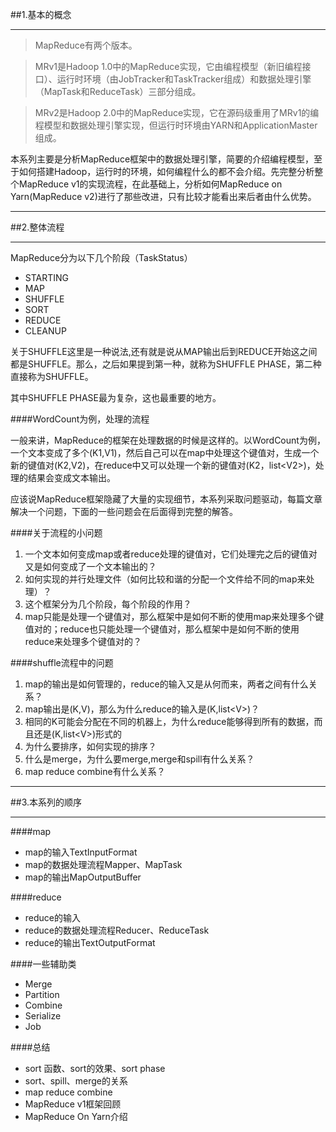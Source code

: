 ##1.基本的概念
***

>MapReduce有两个版本。

>MRv1是Hadoop 1.0中的MapReduce实现，它由编程模型（新旧编程接口）、运行时环境（由JobTracker和TaskTracker组成）和数据处理引擎（MapTask和ReduceTask）三部分组成。

>MRv2是Hadoop 2.0中的MapReduce实现，它在源码级重用了MRv1的编程模型和数据处理引擎实现，但运行时环境由YARN和ApplicationMaster组成。

本系列主要是分析MapReduce框架中的数据处理引擎，简要的介绍编程模型，至于如何搭建Hadoop，运行时的环境，如何编程什么的都不会介绍。先完整分析整个MapReduce v1的实现流程，在此基础上，分析如何MapReduce on Yarn(MapReduce v2)进行了那些改进，只有比较才能看出来后者由什么优势。

***
##2.整体流程
***

MapReduce分为以下几个阶段（TaskStatus）
* STARTING
* MAP
* SHUFFLE
* SORT
* REDUCE
* CLEANUP

关于SHUFFLE这里是一种说法,还有就是说从MAP输出后到REDUCE开始这之间都是SHUFFLE。那么，之后如果提到第一种，就称为SHUFFLE PHASE，第二种直接称为SHUFFLE。

其中SHUFFLE PHASE最为复杂，这也最重要的地方。

####WordCount为例，处理的流程

一般来讲，MapReduce的框架在处理数据的时候是这样的。以WordCount为例，一个文本变成了多个(K1,V1)，然后自己可以在map中处理这个键值对，生成一个新的键值对(K2,V2)，在reduce中又可以处理一个新的键值对(K2，list&lt;V2>)，处理的结果会变成文本输出。

应该说MapReduce框架隐藏了大量的实现细节，本系列采取问题驱动，每篇文章解决一个问题，下面的一些问题会在后面得到完整的解答。

####关于流程的小问题

1. 一个文本如何变成map或者reduce处理的键值对，它们处理完之后的键值对又是如何变成了一个文本输出的？
2. 如何实现的并行处理文件（如何比较和谐的分配一个文件给不同的map来处理）？
3. 这个框架分为几个阶段，每个阶段的作用？
4. map只能是处理一个键值对，那么框架中是如何不断的使用map来处理多个键值对的；reduce也只能处理一个键值对，那么框架中是如何不断的使用reduce来处理多个键值对的？

####shuffle流程中的问题

1. map的输出是如何管理的，reduce的输入又是从何而来，两者之间有什么关系？
2. map输出是(K,V)，那么为什么reduce的输入是(K,list&lt;V>)？
3. 相同的K可能会分配在不同的机器上，为什么reduce能够得到所有的数据，而且还是(K,list&lt;V>)形式的
4. 为什么要排序，如何实现的排序？
5. 什么是merge，为什么要merge,merge和spill有什么关系？
6. map reduce combine有什么关系？

***
##3.本系列的顺序
***

####map
* map的输入TextInputFormat
* map的数据处理流程Mapper、MapTask
* map的输出MapOutputBuffer

####reduce
* reduce的输入
* reduce的数据处理流程Reducer、ReduceTask
* reduce的输出TextOutputFormat

####一些辅助类
* Merge
* Partition
* Combine
* Serialize
* Job

####总结
* sort 函数、sort的效果、sort phase
* sort、spill、merge的关系
* map reduce combine
* MapReduce v1框架回顾
* MapReduce On Yarn介绍
